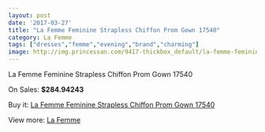 ```yaml
---
layout: post
date: '2017-03-27'
title: "La Femme Feminine Strapless Chiffon Prom Gown 17540"
category: La Femme
tags: ["dresses","femme","evening","brand","charming"]
image: http://img.princessan.com/9417-thickbox_default/la-femme-feminine-strapless-chiffon-prom-gown-17540.jpg
---
```

La Femme Feminine Strapless Chiffon Prom Gown 17540

On Sales: **$284.94243**
<a href="https://www.princessan.com/en/la-femme/4118-la-femme-feminine-strapless-chiffon-prom-gown-17540.html"><amp-img layout="responsive" width="600" height="600" src="//img.princessan.com/9417-thickbox_default/la-femme-feminine-strapless-chiffon-prom-gown-17540.jpg" alt="La Femme Feminine Strapless Chiffon Prom Gown 17540 0" /></a>
<a href="https://www.princessan.com/en/la-femme/4118-la-femme-feminine-strapless-chiffon-prom-gown-17540.html"><amp-img layout="responsive" width="600" height="600" src="//img.princessan.com/9420-thickbox_default/la-femme-feminine-strapless-chiffon-prom-gown-17540.jpg" alt="La Femme Feminine Strapless Chiffon Prom Gown 17540 1" /></a>
<a href="https://www.princessan.com/en/la-femme/4118-la-femme-feminine-strapless-chiffon-prom-gown-17540.html"><amp-img layout="responsive" width="600" height="600" src="//img.princessan.com/9419-thickbox_default/la-femme-feminine-strapless-chiffon-prom-gown-17540.jpg" alt="La Femme Feminine Strapless Chiffon Prom Gown 17540 2" /></a>
<a href="https://www.princessan.com/en/la-femme/4118-la-femme-feminine-strapless-chiffon-prom-gown-17540.html"><amp-img layout="responsive" width="600" height="600" src="//img.princessan.com/9418-thickbox_default/la-femme-feminine-strapless-chiffon-prom-gown-17540.jpg" alt="La Femme Feminine Strapless Chiffon Prom Gown 17540 3" /></a>

Buy it: [La Femme Feminine Strapless Chiffon Prom Gown 17540](https://www.princessan.com/en/la-femme/4118-la-femme-feminine-strapless-chiffon-prom-gown-17540.html "La Femme Feminine Strapless Chiffon Prom Gown 17540")

View more: [La Femme](https://www.princessan.com/en/28-la-femme "La Femme")